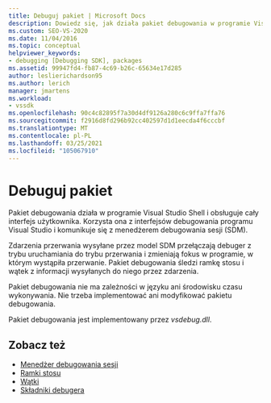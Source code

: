 ```yaml
---
title: Debuguj pakiet | Microsoft Docs
description: Dowiedz się, jak działa pakiet debugowania w programie Visual Studio Shell i obsługuje interfejs użytkownika, wykorzystując interfejsy debugowania i komunikując się z menedżerem debugowania sesji.
ms.custom: SEO-VS-2020
ms.date: 11/04/2016
ms.topic: conceptual
helpviewer_keywords:
- debugging [Debugging SDK], packages
ms.assetid: 99947fd4-fb87-4c69-b26c-65634e17d285
author: leslierichardson95
ms.author: lerich
manager: jmartens
ms.workload:
- vssdk
ms.openlocfilehash: 90c4c82895f7a30d4df9126a280c6c9ffa7ffa76
ms.sourcegitcommit: f2916d8fd296b92cc402597d1d1eecda4f6cccbf
ms.translationtype: MT
ms.contentlocale: pl-PL
ms.lasthandoff: 03/25/2021
ms.locfileid: "105067910"
---
```

# <a name="debug-package"></a>Debuguj pakiet
Pakiet debugowania działa w programie Visual Studio Shell i obsługuje cały interfejs użytkownika. Korzysta ona z interfejsów debugowania programu Visual Studio i komunikuje się z menedżerem debugowania sesji (SDM).

 Zdarzenia przerwania wysyłane przez model SDM przełączają debuger z trybu uruchamiania do trybu przerwania i zmieniają fokus w programie, w którym wystąpiła przerwanie. Pakiet debugowania śledzi ramkę stosu i wątek z informacji wysyłanych do niego przez zdarzenia.

 Pakiet debugowania nie ma zależności w języku ani środowisku czasu wykonywania. Nie trzeba implementować ani modyfikować pakietu debugowania.

 Pakiet debugowania jest implementowany przez *vsdebug.dll*.

## <a name="see-also"></a>Zobacz też
- [Menedżer debugowania sesji](../../extensibility/debugger/session-debug-manager.md)
- [Ramki stosu](../../extensibility/debugger/stack-frames.md)
- [Wątki](../../extensibility/debugger/threads.md)
- [Składniki debugera](../../extensibility/debugger/debugger-components.md)
